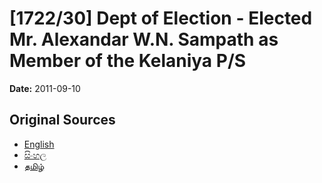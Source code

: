 # [1722/30] Dept of Election - Elected Mr. Alexandar W.N. Sampath as Member of the Kelaniya P/S

**Date:** 2011-09-10

## Original Sources

- [English](https://documents.gov.lk/view/extra-gazettes/2011/9/1722-30_E.pdf)
- [සිංහල](https://documents.gov.lk/view/extra-gazettes/2011/9/1722-30_S.pdf)
- [தமிழ்](https://documents.gov.lk/view/extra-gazettes/2011/9/1722-30_T.pdf)
